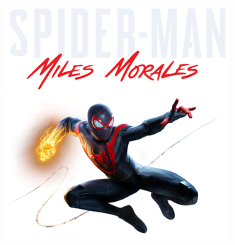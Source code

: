 <span align="center">
  <img src="./.github/logo.png" alt="Logo" />
  <img src="./.github/spiderman.png" alt="spiderman" />
  
</span>


